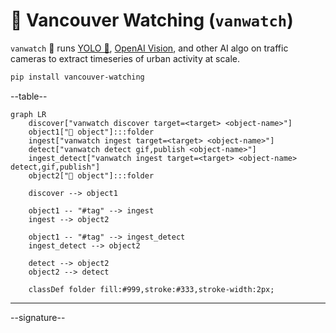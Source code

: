 # 🌈 Vancouver Watching (`vanwatch`)

`vanwatch` 🌈 runs [YOLO 🚀](https://github.com/ultralytics/ultralytics), [OpenAI Vision](https://github.com/kamangir/openai-commands/tree/main/openai_commands/vision), and other AI algo on traffic cameras to extract timeseries of urban activity at scale.


```bash
pip install vancouver-watching
```

--table--


```mermaid
graph LR
    discover["vanwatch discover target=<target> <object-name>"]
    object1["📁 object"]:::folder
    ingest["vanwatch ingest target=<target> <object-name>"]
    detect["vanwatch detect gif,publish <object-name>"]
    ingest_detect["vanwatch ingest target=<target> <object-name> detect,gif,publish"]
    object2["📁 object"]:::folder

    discover --> object1

    object1 -- "#tag" --> ingest
    ingest --> object2

    object1 -- "#tag" --> ingest_detect
    ingest_detect --> object2

    detect --> object2
    object2 --> detect

    classDef folder fill:#999,stroke:#333,stroke-width:2px;
```

---

--signature--
